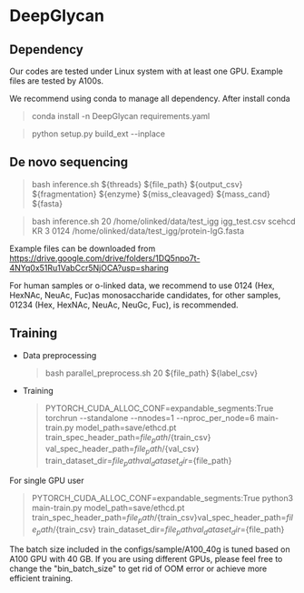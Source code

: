 # DeepGlycan

## Dependency
Our codes are tested under Linux system with at least one GPU. Example files are tested by A100s.

We recommend using conda to manage all dependency. After install conda

> conda install -n DeepGlycan requirements.yaml

> python setup.py build_ext --inplace

## De novo sequencing

> bash inference.sh ${threads} ${file_path} ${output_csv} ${fragmentation} ${enzyme} ${miss_cleavaged} ${mass_cand} ${fasta}

> bash inference.sh 20 /home/olinked/data/test_igg igg_test.csv scehcd KR 3 0124 /home/olinked/data/test_igg/protein-IgG.fasta

Example files can be downloaded from https://drive.google.com/drive/folders/1DQ5npo7t-4NYq0x51Ru1VabCcr5NjOCA?usp=sharing

For human samples or o-linked data, we recommend to use 0124 (Hex, HexNAc, NeuAc, Fuc)as monosaccharide candidates, for other samples, 01234 (Hex, HexNAc, NeuAc, NeuGc, Fuc), is recommended.

## Training
* Data preprocessing
  
  > bash parallel_preprocess.sh 20 ${file_path} ${label_csv}
  
* Training

  > PYTORCH_CUDA_ALLOC_CONF=expandable_segments:True torchrun --standalone --nnodes=1 --nproc_per_node=6 main-train.py model_path=save/ethcd.pt train_spec_header_path=${file_path}/${train_csv} val_spec_header_path=${file_path}/${val_csv} train_dataset_dir=${file_path} val_dataset_dir=${file_path}

For single GPU user
  
  > PYTORCH_CUDA_ALLOC_CONF=expandable_segments:True python3 main-train.py model_path=save/ethcd.pt train_spec_header_path=${file_path}/${train_csv}val_spec_header_path=${file_path}/${train_csv} train_dataset_dir=${file_path} val_dataset_dir=${file_path}

The batch size included in the configs/sample/A100_40g is tuned based on A100 GPU with 40 GB. If you are using different GPUs, please feel free to change the "bin_batch_size" to get rid of OOM error or achieve more efficient training.

